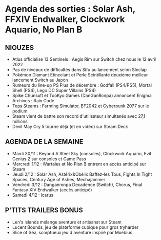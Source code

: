 # Agenda des sorties : Solar Ash, FFXIV Endwalker, Clockwork Aquario, No Plan B

## NIOUZES

- Atlus officialise 13 Sentinels : Aegis Rim sur Switch chez nous le 12 avril 2022
- Pas de niveaux de difficultés dans Sifu au lancement selon Sloclap
- Pokémon Diamant Etincelant et Perle Scintillante deuxième meilleur lancement Switch au Japon
- Rumeurs du line-up PS Plus de décembre : Godfall (PS4/PS5), Mortal Shell (PS4), Lego DC Super Villains (PS4)
- Spike Chunsoft et TooKyo Games (DanGanRonpa) annoncent Enigma Archives : Rain Code
- Tops Steams : Farming Simulator, BF2042 et Cyberpunk 2077 sur le podium
- Steam vient de battre son record d'utilisateur simultanés avec 27,1 millions
- Devil May Cry 5 tourne déjà (et en vidéo) sur Steam Deck

## AGENDA DE LA SEMAINE

- Mardi 30/11 : Beyond A Steel Sky (consoles), Clockwork Aquario, Evil Genius 2 sur consoles et Game Pass
- Mercredi 1/12 : Wartales et No Plan B entrent en accès anticipé sur Steam
- Jeudi 2/12 : Solar Ash, Astérix&Obélix Baffez-les Tous, Fights In Tight Spaces, Century Age of Ashes, Mechajammer
- Vendredi 3/12 : Danganronpa Decadence (Switch), Chorus, Final Fantasy XIV Endwalker (accès anticipé)
- Samedi 4/12 : Icarus

## P'TITS TRAILERS BONUS

- Len's Islands mélange aventure et artisanat sur Steam
- Lucent Bounds, jeu de plateforme cubique pour gros tryharder
- Slice of Sea, somptueux jeu d'aventure inspiré par Moebius
